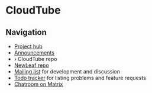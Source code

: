 # CloudTube

## Navigation

- [Project hub][hub]
- [Announcements][announce]
- › CloudTube repo
- [NewLeaf repo][newleaf]
- [Mailing list][list] for development and discussion
- [Todo tracker][todo] for listing problems and feature requests
- [Chatroom on Matrix][matrix]

[hub]: https://sr.ht/~cadence/tube/
[announce]: https://lists.sr.ht/~cadence/tube-announce
[cloudtube]: https://git.sr.ht/~cadence/cloudtube
[newleaf]: https://git.sr.ht/~cadence/NewLeaf
[list]: https://lists.sr.ht/~cadence/tube-devel
[todo]: https://todo.sr.ht/~cadence/tube
[matrix]: https://matrix.to/#/#cloudtube:cadence.moe
